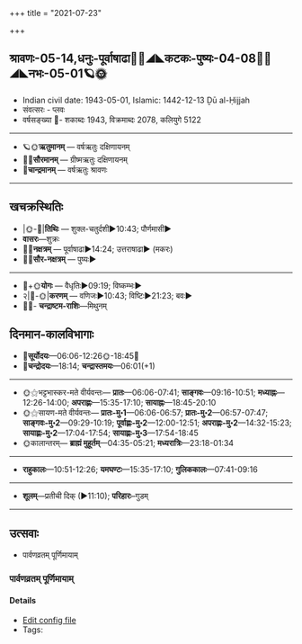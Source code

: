 +++
title = "2021-07-23"

+++
## श्रावणः-05-14,धनुः-पूर्वाषाढा🌛🌌◢◣कटकः-पुष्यः-04-08🌌🌞◢◣नभः-05-01🪐🌞
- Indian civil date: 1943-05-01, Islamic: 1442-12-13 Ḏū al-Ḥijjah
- संवत्सरः - प्लवः
- वर्षसङ्ख्या 🌛- शकाब्दः 1943, विक्रमाब्दः 2078, कलियुगे 5122
___________________
- 🪐🌞**ऋतुमानम्** — वर्षऋतुः दक्षिणायनम्
- 🌌🌞**सौरमानम्** — ग्रीष्मऋतुः दक्षिणायनम्
- 🌛**चान्द्रमानम्** — वर्षऋतुः श्रावणः
___________________


## खचक्रस्थितिः
- |🌞-🌛|**तिथिः** — शुक्ल-चतुर्दशी►10:43; पौर्णमासी►  
- **वासरः**—शुक्रः  
- 🌌🌛**नक्षत्रम्** — पूर्वाषाढा►14:24; उत्तराषाढा► (मकरः)  
- 🌌🌞**सौर-नक्षत्रम्** — पुष्यः►  
___________________
- 🌛+🌞**योगः** — वैधृतिः►09:19; विष्कम्भः►  
- २|🌛-🌞|**करणम्** — वणिजः►10:43; विष्टिः►21:23; बवः►  
- 🌌🌛- **चन्द्राष्टम-राशिः**—मिथुनम्  


## दिनमान-कालविभागाः
- 🌅**सूर्योदयः**—06:06-12:26🌞️-18:45🌇  
- 🌛**चन्द्रोदयः**—18:14; **चन्द्रास्तमयः**—06:01(+1)  
___________________
- 🌞⚝भट्टभास्कर-मते वीर्यवन्तः— **प्रातः**—06:06-07:41; **साङ्गवः**—09:16-10:51; **मध्याह्नः**—12:26-14:00; **अपराह्णः**—15:35-17:10; **सायाह्नः**—18:45-20:10  
- 🌞⚝सायण-मते वीर्यवन्तः— **प्रातः-मु॰1**—06:06-06:57; **प्रातः-मु॰2**—06:57-07:47; **साङ्गवः-मु॰2**—09:29-10:19; **पूर्वाह्णः-मु॰2**—12:00-12:51; **अपराह्णः-मु॰2**—14:32-15:23; **सायाह्णः-मु॰2**—17:04-17:54; **सायाह्णः-मु॰3**—17:54-18:45  
- 🌞कालान्तरम्— **ब्राह्मं मुहूर्तम्**—04:35-05:21; **मध्यरात्रिः**—23:18-01:34  
___________________
- **राहुकालः**—10:51-12:26; **यमघण्टः**—15:35-17:10; **गुलिककालः**—07:41-09:16  
___________________
- **शूलम्**—प्रतीची दिक् (►11:10); **परिहारः**–गुडम्  
___________________

## उत्सवाः
- पार्वणव्रतम् पूर्णिमायाम्
### पार्वणव्रतम् पूर्णिमायाम्



#### Details
- [Edit config file](https://github.com/jyotisham/adyatithi/tree/master/gRhya/general/relative_event/sthAlIpAkaH_16/offset__-1/pArvaNa-vratam_15.toml)
- Tags: 


